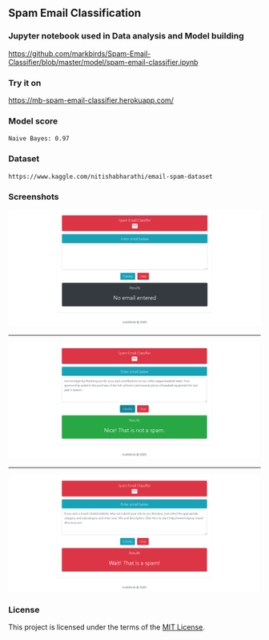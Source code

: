 ## Spam Email Classification

### Jupyter notebook used in Data analysis and Model building
https://github.com/markbirds/Spam-Email-Classifier/blob/master/model/spam-email-classifier.ipynb

### Try it on
https://mb-spam-email-classifier.herokuapp.com/

### Model score
```
Naive Bayes: 0.97
```

### Dataset
```
https://www.kaggle.com/nitishabharathi/email-spam-dataset
```

### Screenshots

![screenshot1](server/screenshots/sc_1.PNG)

---

![screenshot2](server/screenshots/sc_2.PNG)

---

![screenshot3](server/screenshots/sc_3.PNG)


### License

This project is licensed under the terms of the [MIT License](LICENSE).


